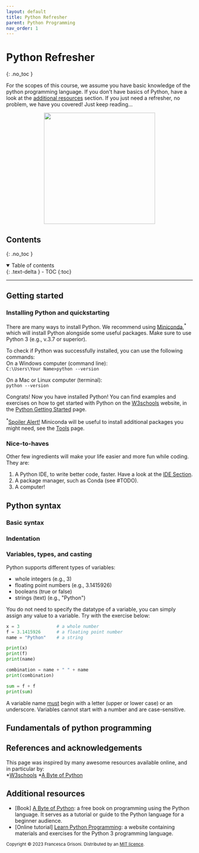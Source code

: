 ```yaml
---
layout: default
title: Python Refresher
parent: Python Programming
nav_order: 1
---
```


# Python Refresher
{: .no_toc }

For the scopes of this course, we assume you have basic knowledge of the python programming language. If you don't have basics of Python, 
have a look at the [additional resources](#additional-resources) section. If you just need a 
refresher, no problem, we have you covered! Just keep reading... 

<p align="center">
<img src="https://images.pexels.com/photos/4378128/pexels-photo-4378128.jpeg?auto=compress&cs=tinysrgb&w=1260&h=750&dpr=2" width=300>
</p>

## Contents
{: .no_toc }

<details open markdown="block">
  <summary>
    Table of contents
  </summary>
  {: .text-delta }
- TOC
{:toc}
</details>

---



## Getting started
### Installing Python and quickstarting
There are many ways to install Python. We recommend using [Miniconda](https://docs.conda.io/en/latest/miniconda.html),<sup>*</sup> 
which will install Python alongside some useful packages. Make sure to use Python 3 (e.g., v.3.7 or superior). 

To check if Python was successfully  installed, you can use the following commands:\
On a Windows computer (command line):\
```C:\Users\Your Name>python --version```

On a Mac or Linux computer (terminal):\
```python --version```

Congrats! Now you have installed Python! You can find examples and exercises on how to get started with Python on the
[W3schools](https://www.w3schools.com/python/python_getstarted.asp) website, in the 
[Python Getting Started](https://www.w3schools.com/python/python_getstarted.asp) page.

<sup>*</sup><u>Spoiler Alert!</u> Miniconda will be useful to install additional packages you might need, see the [Tools](doc_python_02_tools) page.

### Nice-to-haves

Other few ingredients will make your life easier and more fun while coding. They are:
1. A Python IDE, to write better code, faster. Have a look at the [IDE Section](doc_python_02_tools).
2. A package manager, such as Conda (see #TODO).
3. A computer!

## Python syntax

### Basic syntax

### Indentation

### Variables, types, and casting

Python supports different types of variables:
* whole integers (e.g., 3)
* floating point numbers (e.g., 3.1415926)
* booleans (true or false)
* strings (text) (e.g., "Python")

You do not need to specify the datatype of a variable, you can simply assign any value to a variable. 
Try with the exercise below:

```python
x = 3              # a whole number                   
f = 3.1415926      # a floating point number              
name = "Python"    # a string

print(x)
print(f)
print(name)

combination = name + " " + name
print(combination)

sum = f + f
print(sum)
```

A variable name <u>must</u> begin with a letter (upper or lower case) or an underscore. Variables cannot start with a number 
and are case-sensitive.





## Fundamentals of python programming




## References and acknowledgements
This page was inspired by many awesome resources available online, and in particular by:  \
*[W3schools](https://www.w3schools.com/python/python_variables_multiple.asp)
*[A Byte of Python](https://python.swaroopch.com/)

## Additional resources
* [Book] [A Byte of Python](https://python.swaroopch.com/):  a free book on programming using the Python language. It serves as a tutorial or guide to the Python language for a beginner audience. 
* [Online tutorial] [Learn Python Programming](https://pythonbasics.org/): a website containing materials and exercises for the Python 3 programming language.

<sub>Copyright &copy; 2023 Francesca Grisoni. Distributed by an [MIT licence](LICENSE).</sub>
